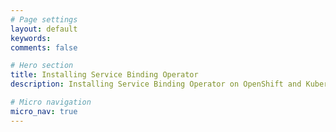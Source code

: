 ```yaml
---
# Page settings
layout: default
keywords:
comments: false

# Hero section
title: Installing Service Binding Operator
description: Installing Service Binding Operator on OpenShift and Kubernetes

# Micro navigation
micro_nav: true
---
```


